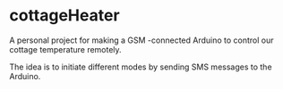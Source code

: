 cottageHeater
=============

A personal project for making a GSM -connected Arduino to control our cottage temperature remotely.

The idea is to initiate different modes by sending SMS messages to the Arduino.
